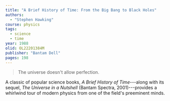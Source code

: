 ```yaml
---
title: "A Brief History of Time: From the Big Bang to Black Holes"
authors:
  - "Stephen Hawking"
course: physics
tags:
  - science
  - time
year: 1988
olid: OL22201384M
publisher: "Bantam Dell"
pages: 198
---
```


> The universe doesn't allow perfection.

A classic of popular science books, _A Brief History of Time_---along with its sequel, _The Universe in a Nutshell_ (Bantam Spectra, 2001)---provides a whirlwind tour of modern physics from one of the field's preeminent minds.
